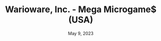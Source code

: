 ---
layout: gba
title: "Warioware, Inc. - Mega Microgame$ (USA)"
categories:
 - approved
 - gba
 - universal
 - safe
tags:
- warioware
date: May 9, 2023
permalink: /games/warioware-mm/play/details
publisher: Nintendo
id: warioware-mm
---
